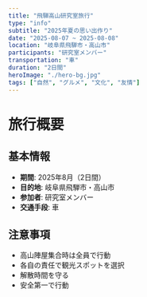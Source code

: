 ```yaml
---
title: "飛騨高山研究室旅行"
type: "info"
subtitle: "2025年夏の思い出作り"
date: "2025-08-07 ~ 2025-08-08"
location: "岐阜県飛騨市・高山市"
participants: "研究室メンバー"
transportation: "車"
duration: "2日間"
heroImage: "./hero-bg.jpg"
tags: ["自然", "グルメ", "文化", "友情"]
---
```


# 旅行概要

## 基本情報
- **期間**: 2025年8月（2日間）
- **目的地**: 岐阜県飛騨市・高山市
- **参加者**: 研究室メンバー
- **交通手段**: 車

## 注意事項
- 高山陣屋集合時は全員で行動
- 各自の責任で観光スポットを選択
- 解散時間を守る
- 安全第一で行動 